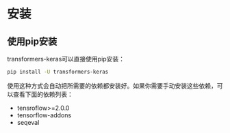 # 安装


## 使用pip安装

transformers-keras可以直接使用pip安装：

```bash
pip install -U transformers-keras
```

使用这种方式会自动把所需要的依赖都安装好。如果你需要手动安装这些依赖，可以查看下面的依赖列表：

* tensroflow>=2.0.0
* tensorflow-addons
* seqeval